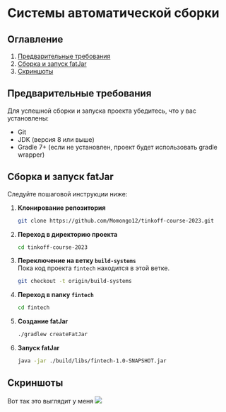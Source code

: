 # Системы автоматической сборки

## Оглавление

1. [Предварительные требования](#предварительные-требования)
2. [Сборка и запуск fatJar](#сборка-и-запуск-fatjar)
3. [Скриншоты](#скриншоты)

## Предварительные требования

Для успешной сборки и запуска проекта убедитесь, что у вас установлены:

- Git
- JDK (версия 8 или выше)
- Gradle 7+ (если не установлен, проект будет использовать gradle wrapper)

## Сборка и запуск fatJar

Следуйте пошаговой инструкции ниже:

1. **Клонирование репозитория**
   ```bash
   git clone https://github.com/Momongo12/tinkoff-course-2023.git
   ```

2. **Переход в директорию проекта**
   ```bash
   cd tinkoff-course-2023
   ```

3. **Переключение на ветку `build-systems`**  
   Пока код проекта `fintech` находится в этой ветке.
   ```bash
   git checkout -t origin/build-systems
   ```

4. **Переход в папку `fintech`**
   ```bash
   cd fintech
   ```

5. **Создание fatJar**
   ```bash
   ./gradlew createFatJar
   ```

6. **Запуск fatJar**
   ```bash
   java -jar ./build/libs/fintech-1.0-SNAPSHOT.jar
   ```

## Скриншоты
Вот так это выглядит у меня
![](https://i.ibb.co/LQWLJ3j/image.png)